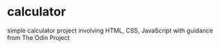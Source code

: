 # calculator

simple calculator project involving HTML, CSS, JavaScript
with guidance from The Odin Project